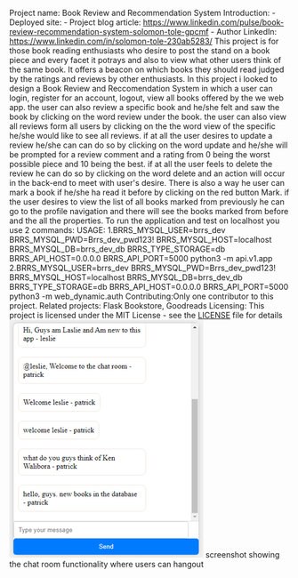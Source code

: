 Project name: Book Review and Recommendation System
Introduction:
	- Deployed site: 
	- Project blog article: https://www.linkedin.com/pulse/book-review-recommendation-system-solomon-tole-gpcmf
	- Author LinkedIn: https://www.linkedin.com/in/solomon-tole-230ab5283/
This project is for those book reading enthusiasts who desire to post the stand on a book piece and every facet it potrays and also to view what other users think of the same book. It offers a beacon on which books they should read judged by the ratings and reviews by other enthusiasts.
In this project i looked to design a Book Review and Reccomendation System in which a user can login, register for an account, logout, view all books offered by the we
 web app. the user can also review a specific book and he/she felt and saw the book by clicking on the word review under the book. the user can also view all reviews form all users by clicking on the the word view of the specific he/she would like to see all reviews. if at all the user desires to update a review he/she can can do so by clicking on the word update and he/she will be prompted for a review comment and a rating from 0 being the worst possible piece and 10 being the best. if at all the user feels to delete the review he can do so by clicking on the word delete and an action will occur in the back-end to meet with user's desire.
There is also a way he user can mark a book if he/she ha read it before by clicking on the red button Mark. if the user desires to view the list of all books marked from previously he can go to the profile navigation and there will see the books marked from before and the all the properties.
To run the application and test on localhost you use 2 commands:
USAGE:
	1.BRRS_MYSQL_USER=brrs_dev BRRS_MYSQL_PWD=Brrs_dev_pwd123! BRRS_MYSQL_HOST=localhost BRRS_MYSQL_DB=brrs_dev_db BRRS_TYPE_STORAGE=db BRRS_API_HOST=0.0.0.0 BRRS_API_PORT=5000 python3 -m api.v1.app
	2.BRRS_MYSQL_USER=brrs_dev BRRS_MYSQL_PWD=Brrs_dev_pwd123! BRRS_MYSQL_HOST=localhost BRRS_MYSQL_DB=brrs_dev_db BRRS_TYPE_STORAGE=db BRRS_API_HOST=0.0.0.0 BRRS_API_PORT=5000 python3 -m web_dynamic.auth
Contributing:Only one contributor to this project.
Related projects: Flask Bookstore, Goodreads 
Licensing: This project is licensed under the MIT License - see the [LICENSE](./LICENSE) file for details
![Project Logo](readme.png)
screenshot showing the chat room functionality where users can hangout

